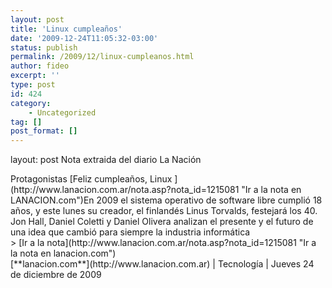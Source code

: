 ```yaml
---
layout: post
title: 'Linux cumpleaños'
date: '2009-12-24T11:05:32-03:00'
status: publish
permalink: /2009/12/linux-cumpleanos.html
author: fideo
excerpt: ''
type: post
id: 424
category:
    - Uncategorized
tag: []
post_format: []
---
```

layout: post
Nota extraida del diario La Nación

<div class="nota-LN"><span class="volanta">Protagonistas </span><span class="nota-titulo">[Feliz cumpleaños, Linux ](http://www.lanacion.com.ar/nota.asp?nota_id=1215081 "Ir a la nota en LANACION.com")</span>En 2009 el sistema operativo de software libre cumplió 18 años, y este lunes su creador, el finlandés Linus Torvalds, festejará los 40. Jon Hall, Daniel Coletti y Daniel Olivera analizan el presente y el futuro de una idea que cambió para siempre la industria informática

<div class="path-fecha"><div><span>&gt;</span> [Ir a la nota](http://www.lanacion.com.ar/nota.asp?nota_id=1215081 "Ir a la nota en lanacion.com")</div>[**lanacion.com**](http://www.lanacion.com.ar) | Tecnología | Jueves 24 de diciembre de 2009

</div></div>